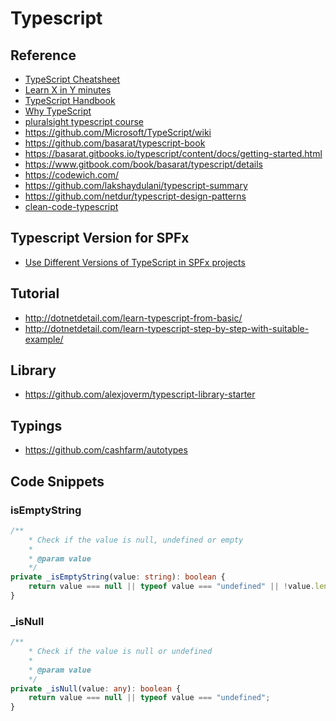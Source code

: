# Typescript

## Reference

- [TypeScript Cheatsheet](https://github.com/rmolinamir/typescript-cheatsheet)
- [Learn X in Y minutes](https://learnxinyminutes.com/docs/typescript/)
- [TypeScript Handbook](http://www.typescriptlang.org/docs/handbook/basic-types.html)
- [Why TypeScript](https://basarat.gitbooks.io/typescript/content/docs/why-typescript.html)
- [pluralsight typescript course](https://app.pluralsight.com/player?course=typescript&author=dan-wahlin&name=typescript-m1&clip=4&mode=live)
- https://github.com/Microsoft/TypeScript/wiki
- https://github.com/basarat/typescript-book
- https://basarat.gitbooks.io/typescript/content/docs/getting-started.html
- https://www.gitbook.com/book/basarat/typescript/details
- https://codewich.com/
- https://github.com/lakshaydulani/typescript-summary
- https://github.com/netdur/typescript-design-patterns
- [clean-code-typescript](https://github.com/labs42io/clean-code-typescript)

## Typescript Version for SPFx

- [Use Different Versions of TypeScript in SPFx projects](https://www.voitanos.io/blog/use-different-typescript-versions-in-sharepoint-framework-projects/)

## Tutorial

- http://dotnetdetail.com/learn-typescript-from-basic/
- http://dotnetdetail.com/learn-typescript-step-by-step-with-suitable-example/

## Library

- https://github.com/alexjoverm/typescript-library-starter

## Typings

- https://github.com/cashfarm/autotypes

## Code Snippets

### isEmptyString

```ts
/**
    * Check if the value is null, undefined or empty
    *
    * @param value
    */
private _isEmptyString(value: string): boolean {
    return value === null || typeof value === "undefined" || !value.length;
}

```

### _isNull

```ts
/**
    * Check if the value is null or undefined
    *
    * @param value
    */
private _isNull(value: any): boolean {
    return value === null || typeof value === "undefined";
}
```


